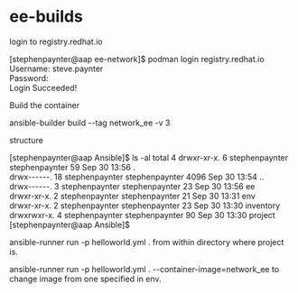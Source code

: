 # ee-builds


login to registry.redhat.io

[stephenpaynter@aap ee-network]$ podman login registry.redhat.io  
Username: steve.paynter  
Password:  
Login Succeeded!  


Build the container

ansible-builder build --tag network_ee -v 3



structure

[stephenpaynter@aap Ansible]$ ls -al
total 4
drwxr-xr-x.  6 stephenpaynter stephenpaynter   59 Sep 30 13:56 .  
drwx------. 18 stephenpaynter stephenpaynter 4096 Sep 30 13:54 ..  
drwx------.  3 stephenpaynter stephenpaynter   23 Sep 30 13:56 ee   
drwxr-xr-x.  2 stephenpaynter stephenpaynter   21 Sep 30 13:31 env   
drwxr-xr-x.  2 stephenpaynter stephenpaynter   23 Sep 30 13:30 inventory   
drwxrwxr-x.  4 stephenpaynter stephenpaynter   90 Sep 30 13:30 project  
[stephenpaynter@aap Ansible]$  


  
  
ansible-runner run  -p helloworld.yml .   from within directory where project is. 


ansible-runner run -p helloworld.yml . --container-image=network_ee  to change image from one specified in env.  



